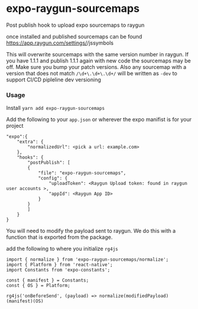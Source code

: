 # expo-raygun-sourcemaps

Post publish hook to upload expo sourcemaps to raygun

once installed and published sourcemaps can be found https://app.raygun.com/settings/<APPID>/jssymbols

This will overwrite sourcemaps with the same version number in raygun. If you have 1.1.1 and publish 1.1.1 again with new code the sourcemaps may be off. Make sure you bump your patch versions. Also any sourcemap with a version that does not match `/\d+\.\d+\.\d+/` will be written as `-dev` to support CI/CD pipleline dev versioning

### Usage

Install
`yarn add expo-raygun-sourcemaps`

Add the following to your `app.json` or wherever the expo manifist is for your project

```
"expo":{
    "extra": {
        "normalizedUrl": <pick a url: example.com>
    },
    "hooks": {
        "postPublish": [
        {
            "file": "expo-raygun-sourcemaps",
            "config": {
                "uploadToken": <Raygun Upload token: found in raygun user accounts >,
                "appId": <Raygun App ID>
            }
        }
        ]
    }
}
```

You will need to modify the payload sent to raygun. We do this with a function that is exported from the package.

add the following to where you initialize `rg4js`

```
import { normalize } from 'expo-raygun-sourcemaps/normalize';
import { Platform } from 'react-native';
import Constants from 'expo-constants';

const { manifest } = Constants;
const { OS } = Platform;

rg4js('onBeforeSend', (payload) => normalize(modifiedPayload)(manifest)(OS)

```

